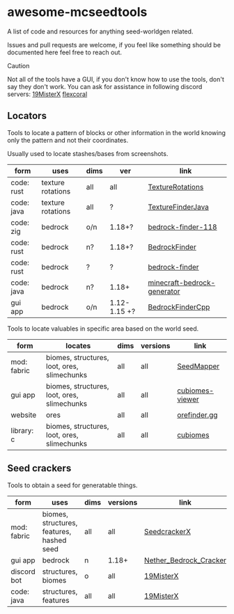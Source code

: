 # awesome-mcseedtools

A list of code and resources for anything seed-worldgen related.

Issues and pull requests are welcome, if you feel like something should be documented here feel free to reach out.

> [!CAUTION]
> Not all of the tools have a GUI, if you don't know how to use the tools, don't say they don't work.
> You can ask for assistance in following discord servers: [19MisterX](https://discord.gg/ANW8hu2S5D) [flexcoral](https://discord.gg/DFsMKWJJPN)

## Locators

Tools to locate a pattern of blocks or other information in the world knowing only the pattern and not their coordinates.

Usually used to locate stashes/bases from screenshots.

| form       | uses              | dims | ver          | link                                                                                         |
| ---------- | ----------------- | ---- | ------------ | -------------------------------------------------------------------------------------------- |
| code: rust | texture rotations | all  | all          | [TextureRotations](https://github.com/19MisterX98/TextureRotations)                          |
| code: java | texture rotations | all  | ?            | [TextureFinderJava](https://github.com/coolmann24/TextureFinderJava)                         |
| code: zig  | bedrock           | o/n  | 1.18+?       | [bedrock-finder-118](https://github.com/silversquirl/bedrock-finder-118)                     |
| code: rust | bedrock           | n?   | 1.18+?       | [BedrockFinder](https://github.com/JorianWoltjer/BedrockFinder)                              |
| code: rust | bedrock           | ?    | ?            | [bedrock-finder](https://github.com/TudbuT/bedrock-finder)                                   |
| code: java | bedrock           | n?   | 1.18+        | [minecraft-bedrock-generator](https://github.com/Developer-Mike/minecraft-bedrock-generator) |
| gui app    | bedrock           | o/n  | 1.12-1.15 +? | [BedrockFinderCpp](https://github.com/coolmann24/BedrockFinderCpp)                           |

Tools to locate valuables in specific area based on the world seed.

| form        | locates                                     | dims | versions | link                                                           |
| ----------- | ------------------------------------------- | ---- | -------- | -------------------------------------------------------------- |
| mod: fabric | biomes, structures, loot, ores, slimechunks | all  | all      | [SeedMapper](https://github.com/xpple/SeedMapper)              |
| gui app     | biomes, structures, loot, ores, slimechunks | all  | all      | [cubiomes-viewer](https://github.com/Cubitect/cubiomes-viewer) |
| website     | ores                                        | all  | all      | [orefinder.gg](https://www.orefinder.gg/)                      |
| library: c  | biomes, structures, loot, ores, slimechunks | all  | all      | [cubiomes](https://github.com/xpple/cubiomes)                  |

## Seed crackers

Tools to obtain a seed for generatable things.

| form        | uses                                      | dims | versions | link                                                                            |
| ----------- | ----------------------------------------- | ---- | -------- | ------------------------------------------------------------------------------- |
| mod: fabric | biomes, structures, features, hashed seed | all  | all      | [SeedcrackerX](https://github.com/19MisterX98/SeedcrackerX)                     |
| gui app     | bedrock                                   | n    | 1.18+    | [Nether_Bedrock_Cracker](https://github.com/19MisterX98/Nether_Bedrock_Cracker) |
| discord bot | structures, biomes                        | o    | all      | [19MisterX](https://discord.gg/ANW8hu2S5D)                                      |
| code: java  | structures, features                      | all  | all      | [19MisterX](https://github.com/hube12/lifting)                                  |

